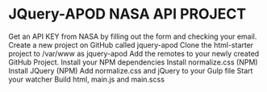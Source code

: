 # JQuery-APOD NASA API PROJECT 

Get an API KEY from NASA by filling out the form and checking your email.
Create a new project on GitHub called jquery-apod
Clone the html-starter project to /var/www as jquery-apod
Add the remotes to your newly created GitHub Project.
Install your NPM dependencies
Install normalize.css (NPM)
Install JQuery (NPM)
Add normalize.css and jQuery to your Gulp file
Start your watcher
Build html, main.js and main.scss
```
